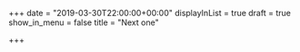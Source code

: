+++
date = "2019-03-30T22:00:00+00:00"
displayInList = true
draft = true
show_in_menu = false
title = "Next one"

+++
